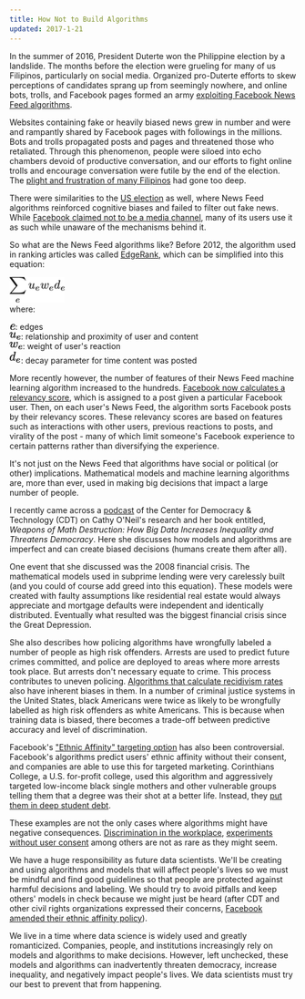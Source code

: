 ```yaml
---
title: How Not to Build Algorithms
updated: 2017-1-21
---
```


In the summer of 2016, President Duterte won the Philippine election by a landslide. The months before the election were grueling for many of us Filipinos, particularly on social media. Organized  pro-Duterte efforts to skew perceptions of candidates sprang up from seemingly nowhere, and online bots, trolls, and Facebook pages formed an army [exploiting Facebook News Feed algorithms](http://www.rappler.com/newsbreak/148536-facebook-algorithms-impact-democracy).

Websites containing fake or heavily biased news grew in number and were and rampantly shared by Facebook pages with followings in the millions. Bots and trolls propagated posts and pages and threatened those who retaliated. Through this phenomenon, people were siloed into echo chambers devoid of productive conversation, and our efforts to fight online trolls and encourage conversation were futile by the end of the election. The [plight and frustration of many Filipinos](http://www.manilatimes.net/duterte-is-pnoys-real-legacy/258365/) had gone too deep.

There were similarities to the [US election](https://www.nytimes.com/2016/08/28/magazine/inside-facebooks-totally-insane-unintentionally-gigantic-hyperpartisan-political-media-machine.html) as well, where News Feed algorithms reinforced cognitive biases and failed to filter out fake news. While [Facebook claimed not to be a media channel](https://qz.com/770743/zuckerberg-says-facebook-will-never-be-a-media-company-despite-controlling-the-worlds-media/), many of its users use it as such while unaware of the mechanisms behind it.

So what are the News Feed algorithms like? Before 2012, the algorithm used in ranking articles was called [EdgeRank](https://en.wikipedia.org/wiki/EdgeRank), which can be simplified into this equation:

![](../latex/ds-ethics/latex-image-1.png)<br>
where:

![](../latex/ds-ethics/latex-image-2.png): edges <br>
![](../latex/ds-ethics/latex-image-3.png): relationship and proximity of user and content <br>
![](../latex/ds-ethics/latex-image-4.png): weight of user's reaction <br>
![](../latex/ds-ethics/latex-image-5.png): decay parameter for time content was posted


More recently however, the number of features of their News Feed machine learning algorithm increased to the hundreds.
[Facebook now calculates a relevancy score](http://www.slate.com/articles/technology/cover_story/2016/01/how_facebook_s_news_feed_algorithm_works.html), which is assigned to a post given a particular Facebook user. Then, on each user's News Feed, the algorithm sorts Facebook posts by their relevancy scores. These relevancy scores are based on features such as interactions with other users, previous reactions to posts, and virality of the post - many of which limit someone's Facebook experience to certain patterns rather than diversifying the experience.

It's not just on the News Feed that algorithms have social or political (or other) implications. Mathematical models and machine learning algorithms are, more than ever, used in making big decisions that impact a large number of people.

I recently came across a [podcast](https://cdt.org/blog/tech-talk-weapons-of-math-destruction/) of the Center for Democracy & Technology (CDT) on Cathy O'Neil's research and her book entitled, _Weapons of Math Destruction: How Big Data Increases Inequality and Threatens Democracy_. Here she discusses how models and algorithms are imperfect and can create biased decisions (humans create them after all).

One event that she discussed was the 2008 financial crisis. The mathematical models used in subprime lending were very carelessly built (and you could of course add greed into this equation). These models were created with faulty assumptions like residential real estate would always appreciate and mortgage defaults were independent and identically distributed. Eventually what resulted was the biggest financial crisis since the Great Depression.

She also describes how policing algorithms have wrongfully labeled a number of people as high risk offenders. Arrests are used to predict future crimes committed, and police are deployed to areas where more arrests took place. But arrests don't necessary equate to crime. This process contributes to uneven policing. [Algorithms that calculate recidivism rates](http://www.businessinsider.com/racial-bias-in-criminal-courts-2017-1) also have inherent biases in them. In a number of criminal justice systems in the United States, black Americans were twice as likely to be wrongfully labelled as high risk offenders as white Americans. This is because when training data is biased, there becomes a trade-off between predictive accuracy and level of discrimination.

Facebook's ["Ethnic Affinity" targeting option](https://cdt.org/blog/a-closer-look-at-the-legality-of-ethnic-affinity/) has also been controversial. Facebook's algorithms predict users' ethnic affinity without their consent, and companies are able to use this for targeted marketing. Corinthians College, a U.S. for-profit college, used this algorithm and aggressively targeted low-income black single mothers and other vulnerable groups telling them that a degree was their shot at a better life. Instead, they [put them in deep student debt](http://america.aljazeera.com/articles/2013/10/11/california-attorneygeneralfilessuitagainstforprofitcollege.html).

These examples are not the only cases where algorithms might have negative consequences. [Discrimination in the workplace](https://cdt.org/blog/charting-a-fair-path-forward-on-big-data-algorithms-in-the-workplace/), [experiments without user consent](https://www.theguardian.com/technology/2014/oct/02/facebook-sorry-secret-psychological-experiment-users) among others are not as rare as they might seem.

We have a huge responsibility as future data scientists. We'll be creating and using algorithms and models that will affect people's lives so we must be mindful and find good guidelines so that people are protected against harmful decisions and labeling. We should try to avoid pitfalls and keep others' models in check because we might just be heard (after CDT and other civil rights organizations expressed their concerns, [Facebook amended their ethnic affinity policy](https://cdt.org/blog/facebook-announces-changes-to-ethnic-affinity-marketing/)).

We live in a time where data science is widely used and greatly romanticized. Companies, people, and institutions increasingly rely on models and algorithms to make decisions. However, left unchecked, these models and algorithms can inadvertently threaten democracy, increase inequality, and negatively impact people's lives. We data scientists must try our best to prevent that from happening.
